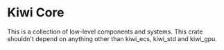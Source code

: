 # Kiwi Core

This is a collection of low-level components and systems. This crate shouldn't depend on anything other than kiwi_ecs, kiwi_std and kiwi_gpu.
